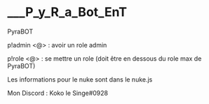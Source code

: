 # ___P_y_R_a_Bot_EnT
PyraBOT

p!admin <@> : avoir un role admin

p!role <@> <role> : se mettre un role (doit être en dessous du role max de PyraBOT)
  
Les informations pour le nuke sont dans le nuke.js

Mon Discord : Koko le Singe#0928
